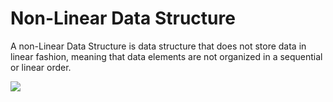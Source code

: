 # Non-Linear Data Structure
A non-Linear Data Structure is data structure that does not store data in linear fashion, meaning that data elements are not organized in a sequential or linear order.

<image src = "srcs\1.png"></image>